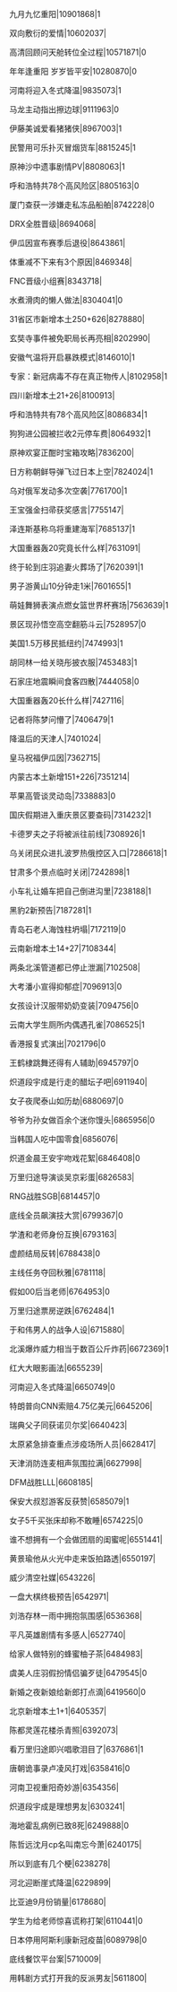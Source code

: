 九月九忆重阳|10901868|1

双向敷衍的爱情|10602037|

高清回顾问天舱转位全过程|10571871|0

年年逢重阳 岁岁皆平安|10280870|0

河南将迎入冬式降温|9835073|1

马龙主动指出擦边球|9111963|0

伊藤美诚爱看猪猪侠|8967003|1

民警用可乐扑灭冒烟货车|8815245|1

原神沙中遗事剧情PV|8808063|1

呼和浩特共78个高风险区|8805163|0

厦门查获一涉嫌走私冻品船舶|8742228|0

DRX全胜晋级|8694068|

伊瓜因宣布赛季后退役|8643861|

体重减不下来有3个原因|8469348|

FNC晋级小组赛|8343718|

水煮滑肉的懒人做法|8304041|0

31省区市新增本土250+626|8278880|

玄奘寺事件被免职局长再亮相|8202990|

安徽气温将开启暴跌模式|8146010|1

专家：新冠病毒不存在真正物传人|8102958|1

四川新增本土21+26|8100913|

呼和浩特共有78个高风险区|8086834|1

狗狗进公园被拦收2元停车费|8064932|1

原神欢宴正酣时宝箱攻略|7836200|

日方称朝鲜导弹飞过日本上空|7824024|1

乌对俄军发动多次空袭|7761700|1

王宝强金扫帚获奖感言|7755147|

泽连斯基称乌将重建海军|7685137|1

大国重器轰20究竟长什么样|7631091|

终于轮到庄羽追妻火葬场了|7620391|1

男子游黄山10分钟走1米|7601655|1

萌娃舞狮表演点燃女篮世界杯赛场|7563639|1

景区现孙悟空高空翻筋斗云|7528957|0

美国1.5万移民抵纽约|7474993|1

胡同林一给关晓彤披衣服|7453483|1

石家庄地震瞬间食客四散|7444058|0

大国重器轰20长什么样|7427116|

记者将陈梦问懵了|7406479|1

降温后的天津人|7401024|

皇马祝福伊瓜因|7362715|

内蒙古本土新增151+226|7351214|

苹果高管谈灵动岛|7338883|0

国庆假期进入重庆景区要查码|7314232|1

卡德罗夫之子将被派往前线|7308926|1

乌关闭民众进扎波罗热俄控区入口|7286618|1

甘肃多个景点临时关闭|7242898|1

小车礼让婚车把自己倒进沟里|7238188|1

黑豹2新预告|7187281|1

青岛石老人海蚀柱坍塌|7172119|0

云南新增本土14+27|7108344|

两条北溪管道都已停止泄漏|7102508|

大考潘小宣得抑郁症|7096913|0

女孩设计汉服带奶奶变装|7094756|0

云南大学生厕所内偶遇孔雀|7086525|1

香港报复式演出|7021796|0

王鹤棣跳舞还得有人辅助|6945797|0

炽道段宇成是行走的醋坛子吧|6911940|

女子夜爬泰山如历劫|6880697|0

爷爷为孙女做百余个迷你馒头|6865956|0

当韩国人吃中国零食|6856076|

炽道金晨王安宇吻戏花絮|6846408|0

万里归途导演谈吴京彩蛋|6826583|

RNG战胜SGB|6814457|0

底线全员飙演技大赏|6799367|0

学渣和老师身份互换|6793163|

虚颜结局反转|6788438|0

主线任务夺回秋雅|6781118|

假如00后当老师|6764953|0

万里归途票房逆跌|6762484|1

于和伟男人的战争人设|6715880|

北溪爆炸威力相当于数百公斤炸药|6672369|1

红大大眼影画法|6655239|

河南迎入冬式降温|6650749|0

特朗普向CNN索赔4.75亿美元|6645206|

瑞典父子同获诺贝尔奖|6640423|

太原紧急排查重点涉疫场所人员|6628417|

天津消防连麦相声氛围拉满|6627998|

DFM战胜LLL|6608185|

保安大叔怼游客反获赞|6585079|1

女子5千买张床却称不敢睡|6574225|0

谁不想拥有一个会做团扇的闺蜜呢|6551441|

黄景瑜他从火光中走来饭拍路透|6550197|

威少清空社媒|6543226|

一盘大棋终极预告|6542971|

刘浩存林一雨中拥抱氛围感|6536368|

平凡英雄剧情有多感人|6527740|

给家人做特别的蜂蜜柚子茶|6484983|

虞美人庄羽假扮情侣骗歹徒|6479545|0

新婚之夜新娘给新郎打点滴|6419560|0

北京新增本土1+1|6405357|

陈都灵莲花楼杀青照|6392073|

看万里归途即兴唱歌泪目了|6376861|1

唐朝诡事录卢凌风打戏|6358416|0

河南卫视重阳奇妙游|6354356|

炽道段宇成是理想男友|6303241|

海地霍乱病例已致8死|6249888|0

陈哲远沈月cp名叫南忘今萧|6240175|

所以到底有几个梗|6238278|

河北迎断崖式降温|6229899|

比亚迪9月份销量|6178680|

学生为给老师惊喜谎称打架|6110441|0

日本停用阿斯利康新冠疫苗|6089798|0

底线餐饮平台案|5710009|

用韩剧方式打开我的反派男友|5611800|

